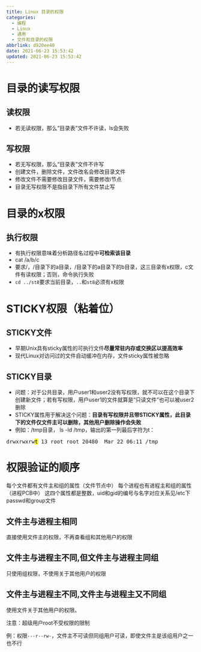 ```yaml
---
title: Linux 目录的权限
categories:
  - 编程
  - Linux
  - 通用
  - 文件和目录的权限
abbrlink: d920ee40
date: 2021-06-23 15:53:42
updated: 2021-06-23 15:53:42
---
```

# 目录的读写权限
## 读权限
- 若无读权限，那么“目录表”文件不许读，ls会失败

## 写权限
- 若无写权限，那么“目录表”文件不许写
- 创建文件，删除文件，文件改名会修改目录文件
- 修改文件不需要修改目录文件，需要修改i节点
- 目录无写权限不是指目录下所有文件禁止写

# 目录的x权限
## 执行权限
- 有执行权限意味着分析路径名过程中**可检索该目录**
- cat /a/b/c 
- 要求/，/目录下的a目录，/目录下的a目录下的b目录，这三目录有x权限，c文件有读权限；否则，命令执行失败
- `cd ../st8`要求当前目录，`..`和`st8`必须有x权限

# STICKY权限（粘着位）
## STICKY文件
- 早期Unix具有sticky属性的可执行文件**尽量常驻内存或交换区以提高效率**
- 现代Linux对访问过的文件自动缓冲在内存，文件sticky属性被忽略

## STICKY目录
- 问题：对于公共目录，用户user1和user2没有写权限，就不可以在这个目录下创建新文件；若有写权限，用户user1的文件就算是“只读文件”也可以被user2删除
- STICKY属性用于解决这个问题：**目录有写权限并且带STICKY属性，此目录下的文件仅文件主可以删除，其他用户删除操作会失败**
- 例如：/tmp目录， ls -ld /tmp，输出的第一列最后字符为t：

<pre>
drwxrwxrw<mark>t</mark> 13 root root 20480  Mar 22 06:11 /tmp
</pre>

# 权限验证的顺序
每个文件都有文件主和组的属性（文件节点中）
每个进程也有进程主和组的属性（进程PCB中）
这四个属性都是整数，uid和gid的编号与名字对应关系见/etc下passwd和group文件
## 文件主与进程主相同
直接使用文件主的权限，不再查看组和其他用户的权限

## 文件主与进程主不同,但文件主与进程主同组
只使用组权限，不使用关于其他用户的权限

## 文件主与进程主不同,文件主与进程主又不同组
使用文件关于其他用户的权限。

注意：超级用户root不受权限的限制

例：权限`---r--rw-`，文件主不可读但同组用户可读，即使文件主是该组用户之一也不行